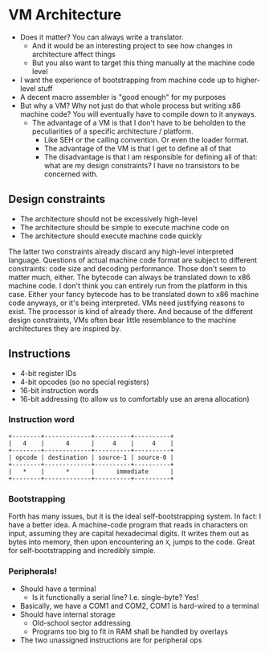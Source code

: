 # VM Architecture
- Does it matter? You can always write a translator.
	- And it would be an interesting project to see how changes in architecture affect things
	- But you also want to target this thing manually at the machine code level
- I want the experience of bootstrapping from machine code up to higher-level stuff
- A decent macro assembler is "good enough" for my purposes
- But why a VM? Why not just do that whole process but writing x86 machine code? You will eventually have to compile
  down to it anyways.
  - The advantage of a VM is that I don't have to be beholden to the peculiarities of a specific architecture / platform.
	- Like SEH or the calling convention. Or even the loader format.
	- The advantage of the VM is that I get to define all of that
	- The disadvantage is that I am responsible for defining all of that: what are my design constraints?
	  I have no transistors to be concerned with.

## Design constraints
- The architecture should not be excessively high-level
- The architecture should be simple to execute machine code on
- The architecture should execute machine code quickly

The latter two constraints already discard any high-level interpreted language. Questions of actual machine code format
are subject to different constraints: code size and decoding performance. Those don't seem to matter much, either. The
bytecode can always be translated down to x86 machine code. I don't think you can entirely run from the platform in this
case. Either your fancy bytecode has to be translated down to x86 machine code anyways, or it's being interpreted. VMs
need justifying reasons to exist. The processor is kind of already there. And because of the different design
constraints, VMs often bear little resemblance to the machine architectures they are inspired by.

## Instructions
- 4-bit register IDs
- 4-bit opcodes (so no special registers)
- 16-bit instruction words
- 16-bit addressing (to allow us to comfortably use an arena allocation)

### Instruction word
```
+--------+-------------+----------+----------+
|   4    |      4      |     4    |     4    |
+--------+-------------+----------+----------+
| opcode | destination | source-1 | source-0 |
+--------+-------------+----------+----------+
|   *    |      *      |      immediate      |
+--------+-------------+----------+----------+
```

### Bootstrapping
Forth has many issues, but it is the ideal self-bootstrapping system. In fact: I have a better idea. A machine-code
program that reads in characters on input, assuming they are capital hexadecimal digits. It writes them out as bytes
into memory, then upon encountering an `X`, jumps to the code. Great for self-bootstrapping and incredibly simple.

### Peripherals!
- Should have a terminal
	- Is it functionally a serial line? I.e. single-byte? Yes!
- Basically, we have a COM1 and COM2, COM1 is hard-wired to a terminal
- Should have internal storage
	- Old-school sector addressing
	- Programs too big to fit in RAM shall be handled by overlays
- The two unassigned instructions are for peripheral ops
